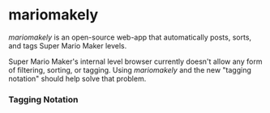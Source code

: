 # mariomakely

*mariomakely* is an open-source web-app that automatically posts, sorts, and tags Super Mario Maker levels.

Super Mario Maker's internal level browser currently doesn't allow any form of filtering, sorting, or tagging. Using *mariomakely* and the new "tagging notation" should help solve that problem.


### Tagging Notation
